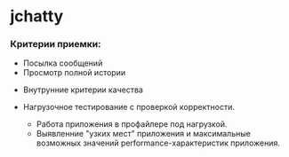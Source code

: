 # jchatty

### Критерии приемки:
- Посылка сообщений
- Просмотр полной истории

* Внутрунние критерии качества

* Нагрузочное тестирование с проверкой корректности.
  - Работа приложения в профайлере под нагрузкой.
  - Выявленние "узких мест" приложения и максимальные возможных значений performance-характеристик приложения.
